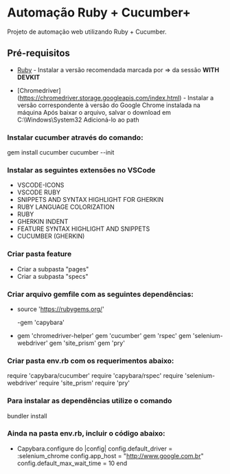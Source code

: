 # Automação Ruby + Cucumber+

Projeto de automação web utilizando Ruby + Cucumber.

## Pré-requisitos

* [Ruby](https://rubyinstaller.org/downloads/) - Instalar a versão recomendada marcada por => da sessão <b>WITH DEVKIT</b>

* [Chromedriver] (https://chromedriver.storage.googleapis.com/index.html) - Instalar a versão correspondente à versão do Google Chrome instalada na máquina
 Após baixar o arquivo, salvar o download em C:\Windows\System32
 Adicioná-lo ao path

### Instalar cucumber através do comando:
 gem install cucumber
 cucumber --init

### Instalar as seguintes extensões no VSCode
 - VSCODE-ICONS
 - VSCODE RUBY
 - SNIPPETS AND SYNTAX HIGHLIGHT FOR GHERKIN
 - RUBY LANGUAGE COLORIZATION
 - RUBY
 - GHERKIN INDENT
 - FEATURE SYNTAX HIGHLIGHT AND SNIPPETS
 - CUCUMBER (GHERKIN)

### Criar pasta feature
 * Criar a subpasta "pages"
 * Criar a subpasta "specs"


### Criar arquivo gemfile com as seguintes dependências:
 * source 'https://rubygems.org/'

   -gem 'capybara'
  - gem 'chromedriver-helper'
   gem 'cucumber'
   gem 'rspec'
   gem 'selenium-webdriver'
   gem 'site_prism'
   gem 'pry'

### Criar pasta env.rb com os requerimentos abaixo:
  require 'capybara/cucumber' 
  require 'capybara/rspec'
  require 'selenium-webdriver'
  require 'site_prism'
  require 'pry'

### Para instalar as dependências utilize o comando
 bundler install

### Ainda na pasta env.rb, incluir o código abaixo:
* Capybara.configure do |config|
    config.default_driver = :selenium_chrome
    config.app_host = "http://www.google.com.br"
    config.default_max_wait_time = 10
end









